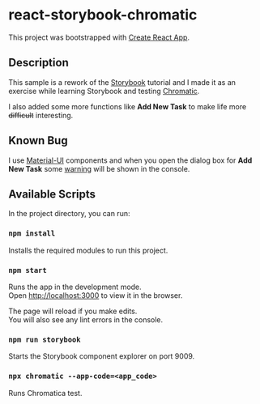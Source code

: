 react-storybook-chromatic
================

This project was bootstrapped with [Create React App](https://github.com/facebook/create-react-app).

## Description
This sample is a rework of the [Storybook](https://www.learnstorybook.com/intro-to-storybook/react/en/get-started/) tutorial and I made it as an exercise while learning Storybook and testing [Chromatic](https://docs.chromaticqa.com/test). 

I also added some more functions like **Add New Task** to make life more ~~difficult~~ interesting.

## Known Bug
I use [Material-UI](https://material-ui.com/getting-started/installation/) components and when you open the dialog box for **Add New Task** some [warning](https://github.com/mui-org/material-ui/issues/13394) will be shown in the console.

## Available Scripts

In the project directory, you can run:

### `npm install`

Installs the required modules to run this project.

### `npm start`

Runs the app in the development mode.<br />
Open [http://localhost:3000](http://localhost:3000) to view it in the browser.

The page will reload if you make edits.<br />
You will also see any lint errors in the console.

### `npm run storybook`

Starts the Storybook component explorer on port 9009.

### `npx chromatic --app-code=<app_code>`

Runs Chromatica test.